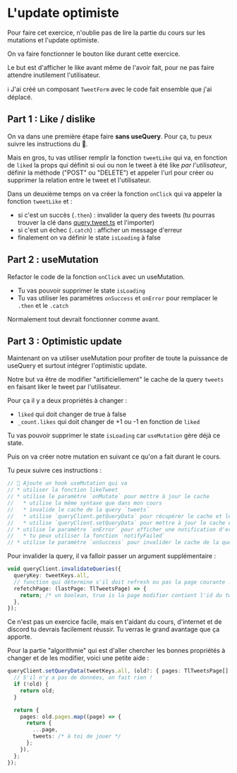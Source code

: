 # L'update optimiste

Pour faire cet exercice, n'oublie pas de lire la partie du cours sur les mutations
et l'update optimiste.

On va faire fonctionner le bouton like durant cette exercice.

Le but est d'afficher le like avant même de l'avoir fait, pour ne pas faire
attendre inutilement l'utilisateur.

ℹ️ J'ai créé un composant `TweetForm` avec le code fait ensemble que j'ai déplacé.

## Part 1 : Like / dislike

On va dans une première étape faire **sans useQuery**. Pour ça, tu peux suivre les
instructions du 🦁.

Mais en gros, tu vas utiliser remplir la fonction `tweetLike` qui va, en fonction
de `liked` la props qui définit si oui ou non le tweet à été like _par l'utilisateur_,
définir la méthode ("POST" ou "DELETE") et appeler l'url pour créer ou supprimer
la relation entre le tweet et l'utilisateur.

Dans un deuxième temps on va créer la fonction `onClick` qui va appeler
la fonction `tweetLike` et :

- si c'est un succès (`.then`) : invalider la query des tweets (tu pourras trouver la clé dans [query.tweet.ts](src/lib/tweets/query.tweet.ts) et l'importer)
- si c'est un échec (`.catch`) : afficher un message d'erreur
- finalement on va définir le state `isLoading` à false

## Part 2 : useMutation

Refactor le code de la fonction `onClick` avec un useMutation.

- Tu vas pouvoir supprimer le state `isLoading`
- Tu vas utiliser les paramètres `onSuccess` et `onError` pour remplacer le `.then` et le `.catch`

Normalement tout devrait fonctionner comme avant.

## Part 3 : Optimistic update

Maintenant on va utiliser useMutation pour profiter de toute la puissance de useQuery
et surtout intégrer l'optimistic update.

Notre but va être de modifier "artificiellement" le cache de la query `tweets`
en faisant liker le tweet par l'utilisateur.

Pour ça il y a deux propriétés à changer :

- `liked` qui doit changer de true à false
- `_count.likes` qui doit changer de +1 ou -1 en fonction de `liked`

Tu vas pouvoir supprimer le state `isLoading` car `useMutation` gère déjà ce state.

Puis on va créer notre mutation en suivant ce qu'on a fait durant le cours.

Tu peux suivre ces instructions :

```js
// 🦁 Ajoute un hook useMutation qui va
// * utiliser la fonction likeTweet
// * utilise le paramètre `onMutate` pour mettre à jour le cache
//   * utilise la même syntaxe que dans mon cours
//   * invalide le cache de la query `tweets`
//   * utilise `queryClient.getQueryData` pour récupérer le cache et le stocker dans une variable
//   * utilise `queryClient.setQueryData` pour mettre à jour le cache en fonction de liked
// * utilise le paramètre `onError` pour afficher une notification d'erreur et rollback le cache
//   * tu peux utiliser la fonction `notifyFailed`
// * utilise le paramètre `onSuccess` pour invalider le cache de la query `tweets` afin de faire une requête (en suivant les instructions de l'exercice)
```

Pour invalider la query, il va falloir passer un argument supplémentaire :

```ts
void queryClient.invalidateQueries({
  queryKey: tweetKeys.all,
  // function qui détermine s'il doit refresh ou pas la page courante !
  refetchPage: (lastPage: TlTweetsPage) => {
    return; /* un boolean, true is la page modifier contient l'id du tweet courant */
  },
});
```

Ce n'est pas un exercice facile, mais en t'aidant du cours, d'internet et de discord tu devrais
facilement réussir. Tu verras le grand avantage que ça apporte.

Pour la partie "algorithmie" qui est d'aller chercher les bonnes propriétés à changer
et de les modifier, voici une petite aide :

```ts
queryClient.setQueryData(tweetKeys.all, (old?: { pages: TlTweetsPage[] }) => {
  // S'il n'y a pas de données, on fait rien !
  if (!old) {
    return old;
  }

  return {
    pages: old.pages.map((page) => {
      return {
        ...page,
        tweets: /* à toi de jouer */
      };
    }),
  };
});
```
